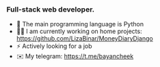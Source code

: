### Full-stack web developer.

- 🐍 The main programming language is Python
- 👨‍💻 I am currently working on home projects: https://github.com/LizaBinar/MoneyDiaryDjango
- ⚡ Actively looking for a job
- ✉️ My telegram: https://t.me/bayancheek


